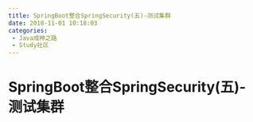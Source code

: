 ```yaml
---
title: SpringBoot整合SpringSecurity(五)-测试集群
date: 2018-11-01 10:18:03
categories: 
 - Java成神之路
 - Study社区
---
```

# SpringBoot整合SpringSecurity(五)-测试集群